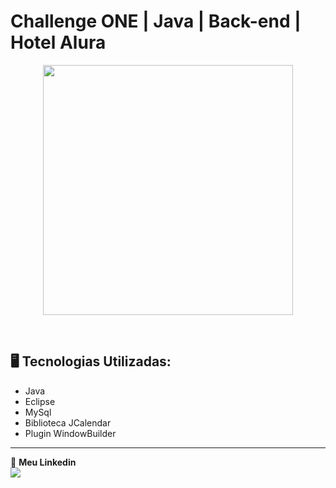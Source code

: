 # Challenge ONE | Java | Back-end | Hotel Alura

<p align="center" >
     <img width="400" heigth="400" src="https://user-images.githubusercontent.com/101413385/173164615-192ca98a-1a44-480e-9229-9f82f456eec8.png">

</p>
</br>

## 🖥️ Tecnologias Utilizadas:

- Java
- Eclipse
- MySql
- Biblioteca JCalendar
- Plugin WindowBuilder </br>
---
💙 <strong>Meu Linkedin</strong></br>
<a href="https://www.linkedin.com/in/jayron01/" target="_blank">
<img src="https://img.shields.io/badge/-LinkedIn-%230077B5?style=for-the-badge&logo=linkedin&logoColor=white" target="_blank"></a>
